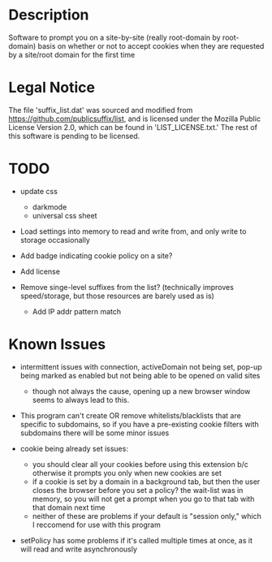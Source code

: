 # Description

Software to prompt you on a site-by-site (really root-domain by root-domain)
basis on whether or not to accept cookies when they are requested by a
site/root domain for the first time

# Legal Notice

The file 'suffix_list.dat' was sourced and modified from
https://github.com/publicsuffix/list, and is licensed under the Mozilla Public
License Version 2.0, which can be found in 'LIST_LICENSE.txt.' The rest of this
software is pending to be licensed.

# TODO

- update css
	- darkmode
	- universal css sheet

- Load settings into memory to read and write from, and only write to storage
  occasionally

- Add badge indicating cookie policy on a site?

- Add license

- Remove singe-level suffixes from the list? (technically improves
  speed/storage, but those resources are barely used as is)
	- Add IP addr pattern match

# Known Issues

- intermittent issues with connection, activeDomain not being set, pop-up being
  marked as enabled but not being able to be opened on valid sites
	- though not always the cause, opening up a new browser window seems to
	  always lead to this.

- This program can't create OR remove whitelists/blacklists that are specific
  to subdomains, so if you have a pre-existing cookie filters with subdomains
  there will be some minor issues


- cookie being already set issues:
	- you should clear all your cookies before using this extension b/c
	  otherwise it prompts you only when new cookies are set
	- if a cookie is set by a domain in a background tab, but then the user
	  closes the browser before you set a policy? the wait-list was in
	  memory, so you will not get a prompt when you go to that tab with
	  that domain next time
	- neither of these are problems if your default is "session only,"
	  which I reccomend for use with this program

- setPolicy has some problems if it's called multiple times at once, as it will
  read and write asynchronously
